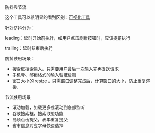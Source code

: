 防抖和节流

这个工具可以很明显的看到区别：[可视化工具](http://demo.nimius.net/debounce_throttle/)



针对防抖分为：

leading：延时开始前执行，如用户点击刷新按钮时，应该提前执行

trailing：延时结束后执行



防抖使用场景：

- 搜索框搜索输入。只需要用户最后一次输入完再发送请求
- 手机号、邮箱格式的输入验证检测
- 窗口大小的 resize 。只需窗口调整完成后，计算窗口的大小，防止重复渲染。



节流使用场景

- 滚动加载，加载更多或滚动到底部监听
- 谷歌搜索框，搜索联想功能
- 高频点击提交，表单重复提交
- 省市信息对应字母快速选择